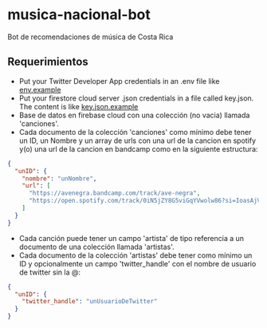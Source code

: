 # musica-nacional-bot
Bot de recomendaciones de música de Costa Rica

## Requerimientos

- Put your Twitter Developer App credentials in an .env file like [env.example](env.example)
- Put your firestore cloud server .json credentials in a file called key.json. The content is like [key.json.example](key.json.example)
- Base de datos en firebase cloud con una colección (no vacia) llamada 'canciones'.
- Cada documento de la colección 'canciones' como mínimo debe tener un ID, un Nombre y un array de urls con una url de la cancion en spotify y(o) una url de la cancion en bandcamp como en la siguiente estructura:
```json
{
  "unID": {
    "nombre": "unNombre",
    "url": [
      "https://avenegra.bandcamp.com/track/ave-negra",
      "https://open.spotify.com/track/0iN5jZY8G5viGqYVwolw86?si=IoasAjVSSsShlHbt6Z78-Q"
    ]
  }
}
```
- Cada canción puede tener un campo 'artista' de tipo referencia a un documento de una colección llamada 'artistas'.
- Cada documento de la colección 'artistas' debe tener como mínimo un ID y opcionalmente un campo 'twitter_handle' con el nombre de usuario de twitter sin la @:
```json
{
  "unID": {
    "twitter_handle": "unUsuarioDeTwitter"
  }
}
```
